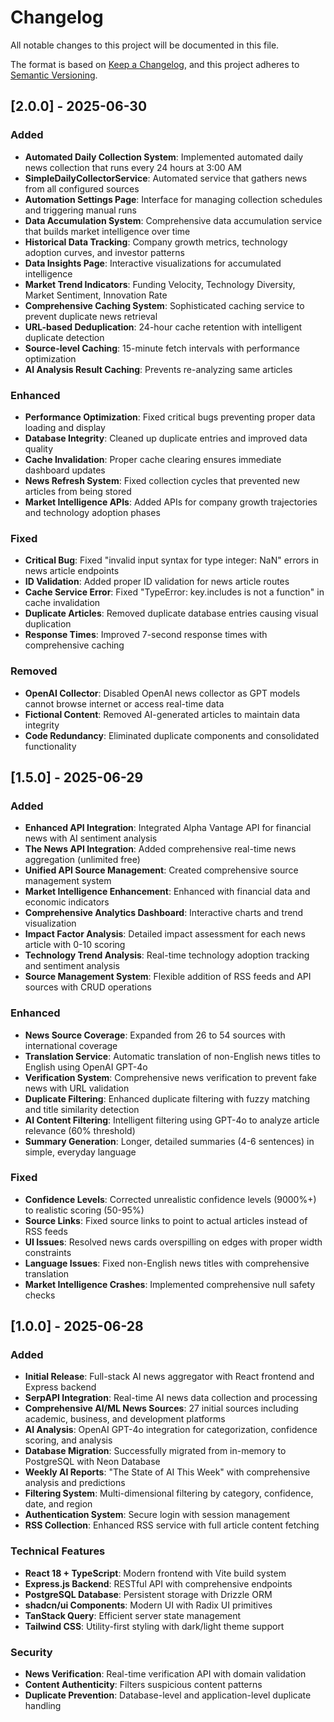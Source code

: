 # Changelog

All notable changes to this project will be documented in this file.

The format is based on [Keep a Changelog](https://keepachangelog.com/en/1.0.0/),
and this project adheres to [Semantic Versioning](https://semver.org/spec/v2.0.0.html).

## [2.0.0] - 2025-06-30

### Added
- **Automated Daily Collection System**: Implemented automated daily news collection that runs every 24 hours at 3:00 AM
- **SimpleDailyCollectorService**: Automated service that gathers news from all configured sources
- **Automation Settings Page**: Interface for managing collection schedules and triggering manual runs
- **Data Accumulation System**: Comprehensive data accumulation service that builds market intelligence over time
- **Historical Data Tracking**: Company growth metrics, technology adoption curves, and investor patterns
- **Data Insights Page**: Interactive visualizations for accumulated intelligence
- **Market Trend Indicators**: Funding Velocity, Technology Diversity, Market Sentiment, Innovation Rate
- **Comprehensive Caching System**: Sophisticated caching service to prevent duplicate news retrieval
- **URL-based Deduplication**: 24-hour cache retention with intelligent duplicate detection
- **Source-level Caching**: 15-minute fetch intervals with performance optimization
- **AI Analysis Result Caching**: Prevents re-analyzing same articles

### Enhanced
- **Performance Optimization**: Fixed critical bugs preventing proper data loading and display
- **Database Integrity**: Cleaned up duplicate entries and improved data quality
- **Cache Invalidation**: Proper cache clearing ensures immediate dashboard updates
- **News Refresh System**: Fixed collection cycles that prevented new articles from being stored
- **Market Intelligence APIs**: Added APIs for company growth trajectories and technology adoption phases

### Fixed
- **Critical Bug**: Fixed "invalid input syntax for type integer: NaN" errors in news article endpoints
- **ID Validation**: Added proper ID validation for news article routes
- **Cache Service Error**: Fixed "TypeError: key.includes is not a function" in cache invalidation
- **Duplicate Articles**: Removed duplicate database entries causing visual duplication
- **Response Times**: Improved 7-second response times with comprehensive caching

### Removed
- **OpenAI Collector**: Disabled OpenAI news collector as GPT models cannot browse internet or access real-time data
- **Fictional Content**: Removed AI-generated articles to maintain data integrity
- **Code Redundancy**: Eliminated duplicate components and consolidated functionality

## [1.5.0] - 2025-06-29

### Added
- **Enhanced API Integration**: Integrated Alpha Vantage API for financial news with AI sentiment analysis
- **The News API Integration**: Added comprehensive real-time news aggregation (unlimited free)
- **Unified API Source Management**: Created comprehensive source management system
- **Market Intelligence Enhancement**: Enhanced with financial data and economic indicators
- **Comprehensive Analytics Dashboard**: Interactive charts and trend visualization
- **Impact Factor Analysis**: Detailed impact assessment for each news article with 0-10 scoring
- **Technology Trend Analysis**: Real-time technology adoption tracking and sentiment analysis
- **Source Management System**: Flexible addition of RSS feeds and API sources with CRUD operations

### Enhanced
- **News Source Coverage**: Expanded from 26 to 54 sources with international coverage
- **Translation Service**: Automatic translation of non-English news titles to English using OpenAI GPT-4o
- **Verification System**: Comprehensive news verification to prevent fake news with URL validation
- **Duplicate Filtering**: Enhanced duplicate filtering with fuzzy matching and title similarity detection
- **AI Content Filtering**: Intelligent filtering using GPT-4o to analyze article relevance (60% threshold)
- **Summary Generation**: Longer, detailed summaries (4-6 sentences) in simple, everyday language

### Fixed
- **Confidence Levels**: Corrected unrealistic confidence levels (9000%+) to realistic scoring (50-95%)
- **Source Links**: Fixed source links to point to actual articles instead of RSS feeds
- **UI Issues**: Resolved news cards overspilling on edges with proper width constraints
- **Language Issues**: Fixed non-English news titles with comprehensive translation
- **Market Intelligence Crashes**: Implemented comprehensive null safety checks

## [1.0.0] - 2025-06-28

### Added
- **Initial Release**: Full-stack AI news aggregator with React frontend and Express backend
- **SerpAPI Integration**: Real-time AI news data collection and processing
- **Comprehensive AI/ML News Sources**: 27 initial sources including academic, business, and development platforms
- **AI Analysis**: OpenAI GPT-4o integration for categorization, confidence scoring, and analysis
- **Database Migration**: Successfully migrated from in-memory to PostgreSQL with Neon Database
- **Weekly AI Reports**: "The State of AI This Week" with comprehensive analysis and predictions
- **Filtering System**: Multi-dimensional filtering by category, confidence, date, and region
- **Authentication System**: Secure login with session management
- **RSS Collection**: Enhanced RSS service with full article content fetching

### Technical Features
- **React 18 + TypeScript**: Modern frontend with Vite build system
- **Express.js Backend**: RESTful API with comprehensive endpoints
- **PostgreSQL Database**: Persistent storage with Drizzle ORM
- **shadcn/ui Components**: Modern UI with Radix UI primitives
- **TanStack Query**: Efficient server state management
- **Tailwind CSS**: Utility-first styling with dark/light theme support

### Security
- **News Verification**: Real-time verification API with domain validation
- **Content Authenticity**: Filters suspicious content patterns
- **Duplicate Prevention**: Database-level and application-level duplicate handling